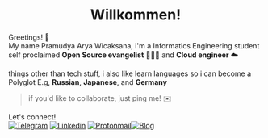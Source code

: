 <h1 align="center"> Willkommen! </h1>

Greetings! 👋  
My name Pramudya Arya Wicaksana, i'm a Informatics Engineering student  
self proclaimed __Open Source evangelist__ 🧑🏻‍💻 and __Cloud engineer__ ☁️  

things other than tech stuff, i also like learn languages so i can become a Polyglot E.g, __Russian__, __Japanese__, and __Germany__  

> if you'd like to collaborate, just ping me! ✉️

Let's connect!  
[![Telegram](https://img.shields.io/badge/Telegram-2CA5E0?style=for-the-badge&logo=telegram&logoColor=white)](https://t.me/ryawcksn)
[![Linkedin](https://img.shields.io/badge/LinkedIn-0077B5?style=for-the-badge&logo=linkedin&logoColor=white)](https://www.linkedin.com/in/ryawcksn/) [![Protonmail](https://img.shields.io/badge/ProtonMail-8B89CC?style=for-the-badge&logo=protonmail&logoColor=white)](mailto:pram.aryawcksn@protonmail.ch)[![Blog](https://img.shields.io/badge/Blog-FFA500?style=for-the-badge&logo=rss&logoColor=white)](https://blog.yuuriya.tech)
